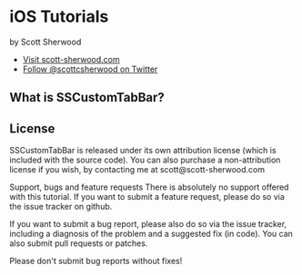 iOS Tutorials
=========

by Scott Sherwood

<ul>
<li><a href="http://www.scott-sherwood.com">Visit scott-sherwood.com</a></li>
<li><a href="http://twitter.com/#!/scottcsherwood">Follow @scottcsherwood on Twitter</a></li>
</ul>


<h2>What is SSCustomTabBar?</h2>


<h2>License</h2>
SSCustomTabBar is released under its own attribution license (which is included with the source code). You can also purchase a non-attribution license if you wish, by contacting me at scott@scott-sherwood.com

Support, bugs and feature requests
There is absolutely no support offered with this tutorial. If you want to submit a feature request, please do so via the issue tracker on github.

If you want to submit a bug report, please also do so via the issue tracker, including a diagnosis of the problem and a suggested fix (in code). You can also submit pull requests or patches.

Please don't submit bug reports without fixes!